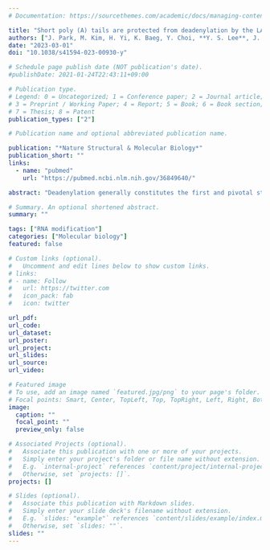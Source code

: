 ```yaml
---
# Documentation: https://sourcethemes.com/academic/docs/managing-content/

title: "Short poly (A) tails are protected from deadenylation by the LARP1–PABP complex"
authors: ["J. Park, M. Kim, H. Yi, K. Baeg, Y. Choi, **Y. S. Lee**, J. Lim, V N. Kim\\#"]
date: "2023-03-01"
doi: "10.1038/s41594-023-00930-y"

# Schedule page publish date (NOT publication's date).
#publishDate: 2021-01-24T22:43:11+09:00

# Publication type.
# Legend: 0 = Uncategorized; 1 = Conference paper; 2 = Journal article;
# 3 = Preprint / Working Paper; 4 = Report; 5 = Book; 6 = Book section;
# 7 = Thesis; 8 = Patent
publication_types: ["2"]

# Publication name and optional abbreviated publication name.

publication: "*Nature Structural & Molecular Biology*"
publication_short: ""
links:
  - name: "pubmed"
    url: "https://pubmed.ncbi.nlm.nih.gov/36849640/"

abstract: "Deadenylation generally constitutes the first and pivotal step in eukaryotic messenger RNA decay. Despite its importance in posttranscriptional regulations, the kinetics of deadenylation and its regulation remain largely unexplored. Here we identify La ribonucleoprotein 1, translational regulator (LARP1) as a general decelerator of deadenylation, which acts mainly in the 30-60-nucleotide (nt) poly(A) length window. We measured the steady-state and pulse-chased distribution of poly(A)-tail length, and found that deadenylation slows down in the 30-60-nt range. LARP1 associates preferentially with short tails and its depletion results in accelerated deadenylation specifically in the 30-60-nt range. Consistently, LARP1 knockdown leads to a global reduction of messenger RNA abundance. LARP1 interferes with the CCR4-NOT-mediated deadenylation in vitro by forming a ternary complex with poly(A)-binding protein (PABP) and poly(A). Together, our work reveals a dynamic nature of deadenylation kinetics and a role of LARP1 as a poly(A) length-specific barricade that creates a threshold for deadenylation."

# Summary. An optional shortened abstract.
summary: ""

tags: ["RNA modification"]
categories: ["Molecular biology"]
featured: false

# Custom links (optional).
#   Uncomment and edit lines below to show custom links.
# links:
# - name: Follow
#   url: https://twitter.com
#   icon_pack: fab
#   icon: twitter

url_pdf:
url_code:
url_dataset:
url_poster:
url_project:
url_slides:
url_source:
url_video:

# Featured image
# To use, add an image named `featured.jpg/png` to your page's folder.
# Focal points: Smart, Center, TopLeft, Top, TopRight, Left, Right, BottomLeft, Bottom, BottomRight.
image:
  caption: ""
  focal_point: ""
  preview_only: false

# Associated Projects (optional).
#   Associate this publication with one or more of your projects.
#   Simply enter your project's folder or file name without extension.
#   E.g. `internal-project` references `content/project/internal-project/index.md`.
#   Otherwise, set `projects: []`.
projects: []

# Slides (optional).
#   Associate this publication with Markdown slides.
#   Simply enter your slide deck's filename without extension.
#   E.g. `slides: "example"` references `content/slides/example/index.md`.
#   Otherwise, set `slides: ""`.
slides: ""
---
```

